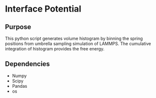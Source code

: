 # Interface Potential
 
## Purpose
This python script generates volume histogram by binning the spring positions from umbrella sampling simulation of LAMMPS. The cumulative integration of histogram provides the free energy.

## Dependencies
* Numpy
* Scipy
* Pandas
* os

